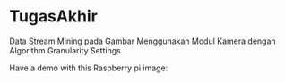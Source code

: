# TugasAkhir
Data Stream Mining pada Gambar Menggunakan Modul Kamera dengan Algorithm Granularity Settings

Have a demo with this Raspberry pi image:
